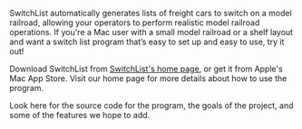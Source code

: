 SwitchList automatically generates lists of freight cars to switch on a model railroad, allowing your operators to perform realistic model railroad operations. If you're a Mac user with a small model railroad or a shelf layout and want a switch list program that’s easy to set up and easy to use, try it out!

Download SwitchList from [SwitchList's home page](http://www.vasonabranch.com/switchlist), or get it from Apple's Mac App Store. Visit our home page for more details about how to use the program.

Look here for the source code for the program, the goals of the project, and some of the features we hope to add.
